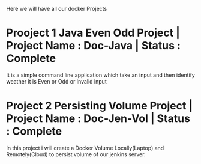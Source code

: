 Here we will have all our docker Projects

# Prooject 1 Java Even Odd Project | Project Name : Doc-Java | Status : Complete
It is a simple command line application which take an input
and then identify weather it is Even or Odd or Invalid input

# Project 2 Persisting Volume Project | Project Name : Doc-Jen-Vol | Status : Complete
In this project i will create a Docker Volume Locally(Laptop) and Remotely(Cloud) 
to persist volume of our jenkins server.